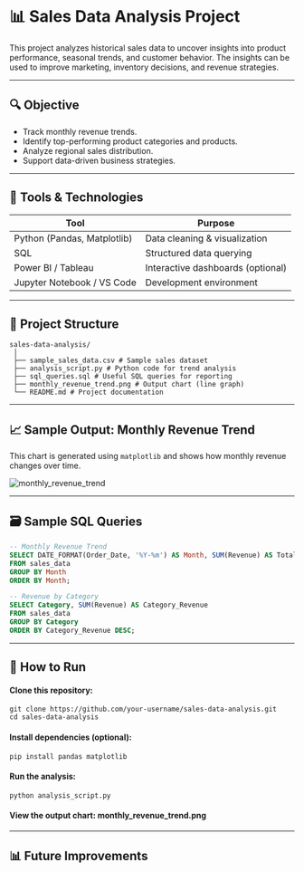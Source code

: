 # 📊 Sales Data Analysis Project

This project analyzes historical sales data to uncover insights into product performance, seasonal trends, and customer behavior. The insights can be used to improve marketing, inventory decisions, and revenue strategies.

---

## 🔍 Objective

- Track monthly revenue trends.
- Identify top-performing product categories and products.
- Analyze regional sales distribution.
- Support data-driven business strategies.

---

## 🧰 Tools & Technologies

| Tool        | Purpose                                  |
|-------------|-------------------------------------------|
| Python (Pandas, Matplotlib) | Data cleaning & visualization |
| SQL         | Structured data querying                 |
| Power BI / Tableau | Interactive dashboards (optional) |
| Jupyter Notebook / VS Code | Development environment     |

---

## 📁 Project Structure

```
sales-data-analysis/
 │
 ├── sample_sales_data.csv # Sample sales dataset
 ├── analysis_script.py # Python code for trend analysis
 ├── sql_queries.sql # Useful SQL queries for reporting
 ├── monthly_revenue_trend.png # Output chart (line graph)
 └── README.md # Project documentation
```

---

## 📈 Sample Output: Monthly Revenue Trend

This chart is generated using `matplotlib` and shows how monthly revenue changes over time.

![monthly_revenue_trend](https://github.com/user-attachments/assets/490753d6-7070-4218-b7dc-60a131f30654)

---

## 🗃 Sample SQL Queries

```sql
-- Monthly Revenue Trend
SELECT DATE_FORMAT(Order_Date, '%Y-%m') AS Month, SUM(Revenue) AS Total_Revenue
FROM sales_data
GROUP BY Month
ORDER BY Month;

-- Revenue by Category
SELECT Category, SUM(Revenue) AS Category_Revenue
FROM sales_data
GROUP BY Category
ORDER BY Category_Revenue DESC;
```

---

## 🚀 How to Run

#### Clone this repository:

```
git clone https://github.com/your-username/sales-data-analysis.git
cd sales-data-analysis

```

#### Install dependencies (optional):

```
pip install pandas matplotlib

```

#### Run the analysis:

```
python analysis_script.py

```

#### View the output chart: monthly_revenue_trend.png

---

## 📊 Future Improvements
